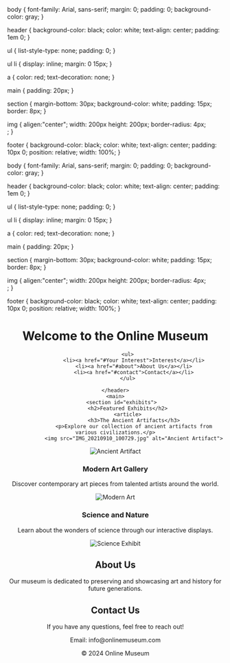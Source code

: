 <!DOCTYPE html>
<html lang="en">
<head>
    <title>Online Museum</title>
   body {
    font-family: Arial, sans-serif;
    margin: 0;
    padding: 0;
    background-color: gray;
}

header {
    background-color: black;
    color: white;
    text-align: center;
    padding: 1em 0;
}

 ul {
    list-style-type: none;
    padding: 0;
}

 ul li {
    display: inline;
    margin: 0 15px;
}

 a {
    color: red;
    text-decoration: none;
}

main {
    padding: 20px;
}

section {
    margin-bottom: 30px;
    background-color: white;
    padding: 15px;
    border: 8px;
}

img {
aligen:"center";
    width: 200px
    height: 200px;
    border-radius: 4px;
<br>;
}

footer {
    background-color: black;
    color: white;
    text-align: center;
    padding: 10px 0;
    position: relative;
    width: 100%;
}

</head>
    body {
    font-family: Arial, sans-serif;
    margin: 0;
    padding: 0;
    background-color: gray;
}

header {
    background-color: black;
    color: white;
    text-align: center;
    padding: 1em 0;
}

 ul {
    list-style-type: none;
    padding: 0;
}

 ul li {
    display: inline;
    margin: 0 15px;
}

 a {
    color: red;
    text-decoration: none;
}

main {
    padding: 20px;
}

section {
    margin-bottom: 30px;
    background-color: white;
    padding: 15px;
    border: 8px;
}

img {
aligen:"center";
    width: 200px
    height: 200px;
    border-radius: 4px;
<br>;
}

footer {
    background-color: black;
    color: white;
    text-align: center;
    padding: 10px 0;
    position: relative;
    width: 100%;
}

<body>
    <header>
        <h1>Welcome to the Online Museum</h1>
        
            <ul>
                <li><a href="#Your Interest">Interest</a></li>
                <li><a href="#about">About Us</a></li>
                <li><a href="#contact">Contact</a></li>
            </ul>
        
    </header>
    <main>
        <section id="exhibits">
            <h2>Featured Exhibits</h2>
            <article>
                <h3>The Ancient Artifacts</h3>
                <p>Explore our collection of ancient artifacts from various civilizations.</p>
                <img src="IMG_20210910_100729.jpg" alt="Ancient Artifact">
  <img src="my passport.jpg" alt="Ancient Artifact">
            </article>
            <article>
                <h3>Modern Art Gallery</h3>
                <p>Discover contemporary art pieces from talented artists around the world.</p>
                <img src="modernart.jpg" alt="Modern Art">
            </article>
            <article>
                <h3>Science and Nature</h3>
                <p>Learn about the wonders of science through our interactive displays.</p>
                <img src="science.jpg" alt="Science Exhibit">
            </article>
        </section>
        <section id="about">
            <h2>About Us</h2>
            <p>Our museum is dedicated to preserving and showcasing art and history for future generations.</p>
        </section>
        <section id="contact">
            <h2>Contact Us</h2>
            <p>If you have any questions, feel free to reach out!</p>
            <p>Email: info@onlinemuseum.com</p>
        </section>
    </main>
    <footer>
        <p>&copy; 2024 Online Museum</p>
    </footer>
</body>
</html>
